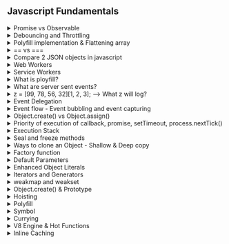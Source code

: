 ## Javascript Fundamentals

<details>
  <summary>Promise vs Observable</summary>

  Promise: A Promise represents a value (or the eventual completion or failure of an operation) that may not be available yet but will be resolved at some point in the future. It's a single value.
  Observable: An Observable is a stream of values that arrive asynchronously over time. It can emit multiple values over time.
  Single vs. Multiple Values:
  
  Promise: Represents a single value that will be available in the future, either successfully resolved or rejected with an error.
  Observable: Can emit multiple values over time, including zero, one, or multiple values. It can represent any type of asynchronous data stream.
  Cancellation:
  
  Promise: Once a Promise is created, it cannot be cancelled. It will resolve or reject eventually, but the operation cannot be interrupted.
  Observable: Can be cancelled. Subscribers can unsubscribe from the Observable stream at any time, which can stop further emissions.
  Lazy vs. Eager:
  
  Promise: Eager - starts executing its operation immediately after creation.
  Observable: Lazy - the Observable does not start emitting values until it is subscribed to.
  Error Handling:
  
  Promise: Uses the .then() and .catch() methods for handling success and error scenarios respectively.
  Observable: Provides operators like subscribe(), next(), error(), and complete() for handling emissions, errors, and completion. It also provides operators for error handling like catchError().
  Functional Programming:
  
  Promise: Typically used with imperative programming style.
  Observable: Supports functional programming paradigms like mapping, filtering, reducing, etc. through various operators provided by libraries like RxJS.
  Support and Ecosystem:
  
  Promise: Part of the JavaScript language since ES6, widely supported in modern browsers and Node.js.
  Observable: Observable is not native to JavaScript but is provided by libraries like RxJS or the built-in Observable in modern JavaScript frameworks like Angular.
</details>

<details>
  <summary>Debouncing and Throttling</summary>

  - To optimize performance, limit API calls by debouncing (waiting for a pause in typing) or throttling (limiting the frequency of requests).

  - Debouncing is a technique where you delay the execution of a function until after a certain amount of time has passed.
  - Debouncing waits for a certain time before invoking the function again.

  - Throttling limits the number of times the function can be called over a certain period.
  - Throttling ensures that the function is called at a regular interval, even if the event is triggered multiple times.
</details>

<details>
  <summary>Polyfill implementation & Flattening array</summary>

  - Implementing polyfill examples of race condition
  - implementing flatning array and objects
      
    {a:1, b.c:2, b.c.d:3 ...} and so on

   [Read more](https://medium.com/swlh/how-to-flatten-an-array-in-javascript-6b3fef075655)
</details>

<details>
  <summary>== vs ===</summary>
  
  - 0 == false   // true
  - 0 === false  // false
  - 1 == "1"     // true
  - 1 === "1"    // false
  - null == undefined // true
  - null === undefined // false
  - '0' == false // true
  - '0' === false // false
  - []==[] or []===[] //false, refer different objects in memory
  - {}=={} or {}==={} //false, refer different objects in memory
</details>

<details>
  <summary>Compare 2 JSON objects in javascript</summary>

  - One simple way to compare two JSON objects is to use JSON.stringify to convert them into strings and then compare the strings.

  ```

  function areEqual(obj1, obj2) {
    return JSON.stringify(obj1) === JSON.stringify(obj2);
  }

  const obj1 = { a: 1, b: { c: 2 } };
  const obj2 = { a: 1, b: { c: 2 } };
  console.log(areEqual(obj1, obj2)); // Output: true
  ```
  - You can use the Ramda library to compare two JSON objects as well. Ramda provides a function called equals for this purpose.
  ```

  const R = require('ramda');
  
  const obj1 = { a: 1, b: { c: 2 } };
  const obj2 = { a: 1, b: { c: 2 } };
  
  console.log(R.equals(obj1, obj2)); // Output: true
  ```

  - Another option is to use a library, such as Lodash, that provides a method for deep comparison of objects.

  ```
  const _ = require('lodash');
  
  const obj1 = { a: 1, b: { c: 2 } };
  const obj2 = { a: 1, b: { c: 2 } };
  console.log(_.isEqual(obj1, obj2)); // Output: true
  ```
</details>

<details>
  <summary>Web Workers</summary>

  - Concurrency: Web Workers are a browser feature that allows you to run JavaScript code in the background, separate from the main browser thread. This enables concurrent execution of tasks without blocking the user interface.
  - Use Cases: Web Workers are commonly used for tasks that are computationally intensive or time-consuming, such as data processing, image manipulation, or complex calculations. By running these tasks in a separate thread, they don’t impact the responsiveness of the web page.
  - Communication: Web Workers can communicate with the main thread using a messaging system. They can send and receive messages, allowing for coordination between the main thread and the worker.
  - Browser Support: Web Workers are supported in most modern browsers.

    [Read more](https://developer.mozilla.org/en-US/docs/Web/API/Web_Workers_API/Using_web_workers)
</details>

<details>
  <summary>Service Workers</summary>

  Service workers essentially act as proxy servers that sit between web applications, the browser, and the network (when available). They are intended, among other things, to enable the creation of effective offline experiences, intercept network requests and take appropriate action based on whether the network is available, and update assets residing on the server. They will also allow access to push notifications and background sync APIs.

  - A service worker is run in a worker context: it therefore has no DOM access.
  - It runs on a different thread to the main JavaScript that powers your app, so it is non-blocking.
  - It is designed to be fully async; as a consequence, APIs such as synchronous XHR and Web Storage can't be used inside a service worker.

  [Setting up service worker - demo app](https://developer.mozilla.org/en-US/docs/Web/API/Service_Worker_API/Using_Service_Workers#demo)
  
  [Read more](https://developer.mozilla.org/en-US/docs/Web/API/Service_Worker_API)
</details>

<details>
  <summary>What is ployfill?</summary>

  Polyfill, or even Polyfilla, is any code component that makes cutting-edge HTML, CSS or JavaScript functions available in older browsers that inherently lack support. In most cases, a polyfill is written in JavaScript.
</details>

<details>
  <summary>What are server sent events?</summary>

  Developing a web application that uses server-sent events is straightforward. You'll need a bit of code on the server to stream events to the front-end, but the client side code works almost identically to websockets in part of handling incoming events. This is a one-way connection, so you can't send events from a client to a server.

- SSE provides a unidirectional flow of data from the server to the client. The server initiates the communication, sending updates to clients.
- SSE uses a text-based protocol, which means that data sent from the server to the client is typically in a text format (usually JSON or plain text).
- SSE handles reconnection automatically.
- SSE establishes a persistent connection between the client and the server, allowing the server to send a stream of events to the client. Each event can have a unique type and data associated with it.
- The EventSource object is used to receive server-sent event notifications. For example, you can receive messages from server as below.
- List of events (onopen, onmessage,onerror) available for server-sent events.

  ```

  if (typeof EventSource !== "undefined") {
    var source = new EventSource("sse_generator.js");
    source.onmessage = function (event) {
      document.getElementById("output").innerHTML += event.data + "<br>";
    };
  }
  ```
  
  [Read more](https://developer.mozilla.org/en-US/docs/Web/API/Server-sent_events/Using_server-sent_events#receiving_events_from_the_server)
</details>

<details>
  <summary>z = [99, 78, 56, 32][1, 2, 3]; --> What z will log?</summary>

  ```

  z = [99, 78, 56, 32][1, 2, 3];
  It will transform to
  z = [99, 78, 56, 32][3];
  and output will be
  o/p: 32
  ```

  Exaplanation:
  ```

  a = 1,2,3,4;
  It will log
  o/p: 4 - The iterator reads it from left to right - so latest value is 4.
  ```
  Similarly its happening in the above case.
  

</details>

<details>
  <summary>Event Delegation</summary>

  Event delegation is a technique for listening to events where you delegate a parent element as the listener for all of the events that happen inside it.

  So instead of binding events to all childs elements we prefer binding the event to only parent element and the behaviour remains exact same due to event bubbling.
  ```

  var form = document.querySelector("#registration-form");
  // Listen for changes to fields inside the form
  form.addEventListener(
    "input",
    function (event) {
      // Log the field that was changed
      console.log(event.target);
    },
    false
  );
  ```

</details>

<details>
  <summary>Event flow - Event bubbling and event capturing</summary>
  
  - Event Capturing Phase: When you click the button, the event starts its journey from the top (the root of the document) and moves down to the target element. In this case, it travels from the document’s root to the <div> (parent element), then to the <button> (child element). This is called the capturing phase.
 - Event Target Phase: The event reaches the target element, which is the <button> in this case.
 - Event Bubbling Phase: After reaching the target, the event starts bubbling up. It goes from the <button> back to the <div> and eventually to the root of the document. This is called the bubbling phase.
</details>

<details>
  <summary>Object.create() vs Object.assign()</summary>

  - The [Object.create()](https://developer.mozilla.org/en-US/docs/Web/JavaScript/Reference/Global_Objects/Object/create) static method creates a new object, using an existing object as the prototype of the newly created object.
  - The [Object.assign()](https://developer.mozilla.org/en-US/docs/Web/JavaScript/Reference/Global_Objects/Object/assign) static method copies all enumerable own properties from one or more source objects to a target object. It returns the modified target object.
</details>

<details>
  <summary>Priority of execution of callback, promise, setTimeout, process.nextTick()</summary>

  **callback(Regular callbacks) < setTimeout < promise < process.nextTick()**
</details>

<details>
  <summary>Execution Stack</summary>

  It is also known as the “call stack,” a LIFO (Last in, First out) data structure that stores all the execution context of the function calls that are in progress. When a function is called, a new execution context is created and pushed onto the stack. When the function completes, its context is popped off the stack.

The engine executes the function whose execution context is at the top of the stack. When this function completes, its execution stack is popped off from the stack, and the control reaches the context below it in the current stack.

The execution context is created during the creation phase. The following things happen during the creation phase:

- LexicalEnvironment component is created.
- VariableEnvironment component is created.
</details>

<details>
  <summary>Seal and freeze methods</summary>
  
  The Object.freeze() static method freezes an object. Freezing an object prevents extensions and makes existing properties non-writable and non-configurable. A frozen object can no longer be changed: new properties cannot be added, existing properties cannot be removed, their enumerability, configurability, writability, or value cannot be changed, and the object's prototype cannot be re-assigned. freeze() returns the same object that was passed in.

  The Object.seal() static method seals an object. Sealing an object prevents extensions and makes existing properties non-configurable. A sealed object has a fixed set of properties: new properties cannot be added, existing properties cannot be removed, their enumerability and configurability cannot be changed, and its prototype cannot be re-assigned. Values of existing properties can still be changed as long as they are writable. seal() returns the same object that was passed in.
</details>

<details>
  <summary>
     Ways to clone an Object - Shallow & Deep copy 
  </summary>

  - Json.string and Json.parse
  - [Object.assign()](https://developer.mozilla.org/en-US/docs/Web/JavaScript/Reference/Global_Objects/Object/assign#examples)
  - Spread Operator (Not for nested object)
  - [structuredClone](https://developer.mozilla.org/en-US/docs/Web/API/structuredClone)
  - Recursion
</details>

<details>
  <summary>Factory function</summary>
  
  A factory function in JavaScript is a function that returns an object. It is a pattern used to create objects in a straightforward and organized manner. Instead of using constructor functions and the new keyword to create new objects, a factory function encapsulates the object creation process and returns a new object.

  ```
  function createPerson(name, age) {
  return {
    name: name,
    age: age,
    greet: function() {
      return `Hello, my name is ${this.name} and I am ${this.age} years old.`;
    }
  };
}

const person1 = createPerson('Alice', 25);
const person2 = createPerson('Bob', 30);

console.log(person1.greet()); // Output: Hello, my name is Alice and I am 25 years old.
console.log(person2.greet()); // Output: Hello, my name is Bob and I am 30 years old.
  ```
</details>

<details>
  <summary>Default Parameters</summary>

  In JavaScript, function parameters default to undefined. However, it's often useful to set a different default value. This is where default parameters can help.

  ```
  function fnName(param1 = defaultValue1, /* …, */ paramN = defaultValueN) {
    // …
  }
  ```
</details>

<details>
  <summary>Enhanced Object Literals</summary>

  - Object literal enhancement is used to group variables from the global scope and form them into javascript objects. It is the process of restructuring or putting back together.
  - We can also create object methods with object literal enhancement.
  - `this` keyword can be used to access the object keys.

  ```
  // global variable declaration 
  var name = "Duke"; 
  var age = 100; 
  var sayHello = function(){ 
    console.log("Hello, ",this.name); 
  }

  // Using Object Literal Enhancement 
  // Combines all variables into a dog object 
  var ole = {name, age, sayHello};
  console.log(ole); 
  ole.sayHello();
  ```

  When defining object methods, it is no longer necessary to use the function keyword. Object literal enhancement allows us to pull global variables into objects and reduces typing by making the function keyword unnecessary.

  ```
  // Old syntax 
var driver1 = { 
    name: "John", 
    speed: 50, 
    car:"Ferrari", 
    speedUp: function(speedup){ 
         this.speed = this.speed + speedup; 
         console.log("new speed = "+ this.speed) 
    } 
} 
  
// New syntax without function keyword 
const driver2 = { 
    name: "Jane", 
    speed: 60, 
    car:"McLaren", 
    speedUp(speedup){ 
         this.speed = this.speed + speedup; 
         console.log("new speed = "+ this.speed) 
    } 
} 
  ```
</details>

<details>
  <summary>Iterators and Generators</summary>
  
  Iterators and Generators bring the concept of iteration directly into the core language and provide a mechanism for customizing the behavior of for...of loops.

  [Read more](https://developer.mozilla.org/en-US/docs/Web/JavaScript/Guide/Iterators_and_Generators)
</details>

<details>
  <summary>weakmap and weakset</summary>
  
  - [weakmap](https://developer.mozilla.org/en-US/docs/Web/JavaScript/Reference/Global_Objects/WeakMap#examples)
  - [weakset](https://developer.mozilla.org/en-US/docs/Web/JavaScript/Reference/Global_Objects/WeakSet)
</details>

<details>
  <summary>Object.create() & Prototype</summary>
  Object created from Object.create({}) --> will have a prototype object within

  Object created from Object.create(null) --> will have not a prototype object within
</details>


<details>
  <summary>Hoisting</summary>
  
  Hoisting gives us an advantage in that variables and functions can be accessed before they are declared. Function expressions and arrow functions cannot be hoisted. The sequence of variable declaration and initialization or the lifecycle of a variable is as follows: Declaration -> Initialization -> Assignment.

Hoisting is not happening with an arrow function, function expression, or variable initialization.

  For example: `let sayHi = function ( ) { alert ( "Hello" ) ; } ;` Here we can see a variable sayHi getting a value, the new function, created as `function() { alert("Hello"); }` . As the function creation happens in the context of the assignment expression (to the right side of = ), this is a Function Expression.
</details>

<details>
  <summary>Polyfill</summary>
  In software development, a polyfill is code that implements a feature of the development environment that does not natively support the feature.
  
  For your polyfills or override to work, it has to load first before your code. Don’t understand? Let’s say you trust your own implementation more the built-in APIs in JS, you need to load your custom implementation before your main code.
  
  // polyfills.js
  ```
  Array.prototype.map = function(cb) {
      // ...
  }
  Array.prototype.sort = function(compareFn) {
      // ...
  }
  ```
  If you do this in your project:
  
  ```
  <html>
      <script>
          console.log([2,3,4,5,6].map((i)=>i*2))
      </script>
      <script src="./polyfills.js"></script>
  </html>
  ```
  Our custom code in polyfills.js will not be executed when `[2,3,4,5,6].map((i)=>i*2)` is run. Why? because it was loaded after the function executed.
  
  To correct it, we need to load the polyfills.js before the main code is executed.
  ```
  <html>
      <script src="./polyfills.js"></script>
      <script>
          console.log([2,3,4,5,6].map((i)=>i*2))
      </script>
  </html>
  ```
</details>

<details>
  <summary>Symbol</summary>
  In JavaScript, a Symbol is a primitive data type introduced in ECMAScript 6 (ES6) that represents a unique and immutable value.
  It is often used as an identifier for object properties to avoid name collisions
  
```
const mySymbol = Symbol('key');
   const obj = {
       [mySymbol]: 'value'
   };
```
When a Symbol is used as a property key, it doesn’t clash with other property keys, including string keys.
</details>

<details>
  <summary>Currying</summary>
  ref: https://javascript.info/currying-partials
  
  Question:
  
  ```
    add(1)(2)(3)…(n)()
  ```
It will return a callback function hence to execute that we added parentheses at the end. AKA IFFE (Immediately Invoked Function Expression)
</details>

<details>
  <summary>V8 Engine & Hot Functions</summary>

  When V8 compiles your JavaScript code, its parser generates something called an abstract syntax tree. Ignition, V8’s baseline compiler or interpreter, generates bytecode from this syntax tree. True to its just-in-time compilation nature, Ignition compiles JavaScript code, runs it, compiles it, runs it, back and forth, over and over again.

During the runtime, the bytecode is analyzed and the engine identifies the parts (“hot functions”) that can be re-compiled for optimal performance, sending that code to TurboFan, which is V8’s optimizing compiler. It’s only because of just-in-time compilation that the engine is able to identify these so-called ‘**hot functions**’ because of just-in-time compilation.

  1. Interpreter is called “Ignition”.
  2. Optimizing compiler is called “TurboFan”.
  3. Apart from Parser, there is a “pre-parser” that checks for syntax and tokens
  4. “Sparkplug” is introduced which is present between “Ignition” & “TurboFan” which is also called Fast Compiler.

  <div align="center">
      <img width="500" src="https://github.com/vikkastiwari/learning-resources/assets/51874681/e2175c05-31df-4f6d-a4b4-05d6c82faf69" alt="v8 engine">
  </div>

</details>

<details>
  <summary>Inline Caching</summary>

  V8 engine or many other JavaScript engine does is that first they run the function normally as you would expect. But, after some time when the function is called repeatedly, they assume or they act smart and just equals the repeated function calls to what the function returns to save time and improve the efficiency or speed. In this case, they equals `printUserName(userName) = “Hello John Doe”` This is called or better known as Inline Caching.

</details>
